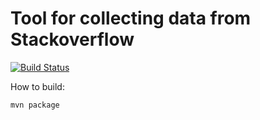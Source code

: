 # Tool for collecting data from Stackoverflow

[![Build Status](https://travis-ci.org/gleb-kosteiko/so-data-collector.svg?branch=master)](https://travis-ci.org/gleb-kosteiko/so-data-collector)

How to build:
```
mvn package
```
